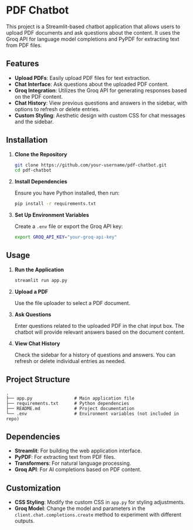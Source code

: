 # PDF Chatbot

This project is a Streamlit-based chatbot application that allows users to upload PDF documents and ask questions about the content. It uses the Groq API for language model completions and PyPDF for extracting text from PDF files.

## Features

- **Upload PDFs**: Easily upload PDF files for text extraction.
- **Chat Interface**: Ask questions about the uploaded PDF content.
- **Groq Integration**: Utilizes the Groq API for generating responses based on the PDF content.
- **Chat History**: View previous questions and answers in the sidebar, with options to refresh or delete entries.
- **Custom Styling**: Aesthetic design with custom CSS for chat messages and the sidebar.

## Installation

1. **Clone the Repository**

    ```bash
    git clone https://github.com/your-username/pdf-chatbot.git
    cd pdf-chatbot
    ```

2. **Install Dependencies**

    Ensure you have Python installed, then run:

    ```bash
    pip install -r requirements.txt
    ```

3. **Set Up Environment Variables**

    Create a `.env` file or export the Groq API key:

    ```bash
    export GROQ_API_KEY="your-groq-api-key"
    ```

## Usage

1. **Run the Application**

    ```bash
    streamlit run app.py
    ```

2. **Upload a PDF**

    Use the file uploader to select a PDF document.

3. **Ask Questions**

    Enter questions related to the uploaded PDF in the chat input box. The chatbot will provide relevant answers based on the document content.

4. **View Chat History**

    Check the sidebar for a history of questions and answers. You can refresh or delete individual entries as needed.

## Project Structure

```
.
├── app.py                # Main application file
├── requirements.txt      # Python dependencies
├── README.md             # Project documentation
└── .env                  # Environment variables (not included in repo)
```

## Dependencies

- **Streamlit**: For building the web application interface.
- **PyPDF**: For extracting text from PDF files.
- **Transformers**: For natural language processing.
- **Groq API**: For AI completions based on PDF content.

## Customization

- **CSS Styling**: Modify the custom CSS in `app.py` for styling adjustments.
- **Groq Model**: Change the model and parameters in the `client.chat.completions.create` method to experiment with different outputs.

